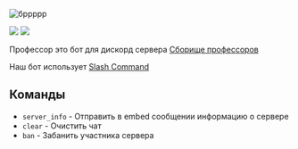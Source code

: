 ![бррррр](https://cdn.discordapp.com/attachments/753626564188569680/852862211104833536/unknown.png)

<p align="left">
    <img src="https://img.shields.io/github/commit-activity/m/SayHelloRoman/Professor">
    <img src="https://img.shields.io/github/stars/SayHelloRoman/Professor?style=social">
</p>

Профессор это бот для дискорд сервера [Сборище профессоров](https://discord.gg/xq5gQtW3BS)

Наш бот использует [Slash Command](https://blog.discord.com/slash-commands-are-here-8db0a385d9e6)
 
## Команды

- ``server_info`` - Отправить в embed сообщении информацию о сервере
- ``clear`` -  Очистить чат
- ``ban`` -  Забанить участника сервера

